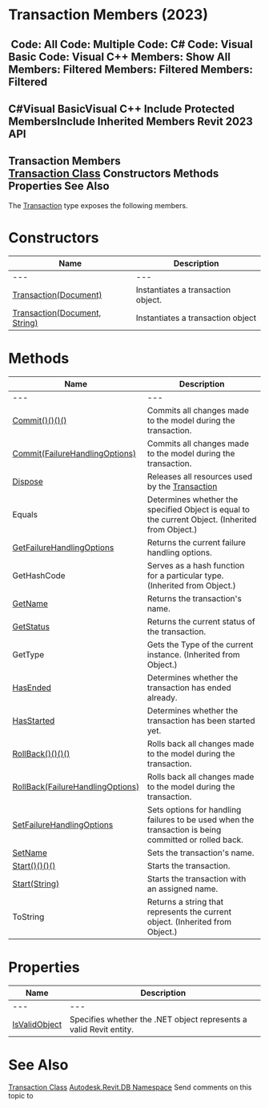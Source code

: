 # Transaction Members (2023)

﻿
 Code: All Code: Multiple Code: C# Code: Visual Basic Code: Visual C++  Members: Show All Members: Filtered Members: Filtered Members: Filtered   
---  
C#Visual BasicVisual C++
Include Protected MembersInclude Inherited Members
Revit 2023 API  
---  
Transaction Members  
[Transaction Class](308ebf8d-d96d-4643-cd1d-34fffcea53fd.md "Transaction Class") Constructors Methods Properties See Also  
---  
The [Transaction](308ebf8d-d96d-4643-cd1d-34fffcea53fd.md "Transaction Class") type exposes the following members.
# Constructors
| Name | Description |
| --- | --- |
| --- | --- | --- |
| [Transaction(Document)](36a9e161-5943-3a7d-b022-a2779185d02c.md "Transaction Constructor \(Document\)") | Instantiates a transaction object. |
| [Transaction(Document, String)](8ac32652-a440-7f01-81b8-d6a7f2dc7791.md "Transaction Constructor \(Document, String\)") | Instantiates a transaction object |

# Methods
| Name | Description |
| --- | --- |
| --- | --- | --- |
| [Commit()()()()](32714010-7138-f64f-8fde-a310354448e3.md "Commit Method") | Commits all changes made to the model during the transaction. |
| [Commit(FailureHandlingOptions)](9e9983d1-bd0d-b476-2dc4-021c56eb2bd7.md "Commit Method \(FailureHandlingOptions\)") | Commits all changes made to the model during the transaction. |
| [Dispose](58d38d85-06cb-58ad-3631-8c2301240c94.md "Dispose Method") | Releases all resources used by the [Transaction](308ebf8d-d96d-4643-cd1d-34fffcea53fd.md "Transaction Class") |
| Equals | Determines whether the specified Object is equal to the current Object. (Inherited from Object.) |
| [GetFailureHandlingOptions](f306f808-a753-1585-18ef-57d65e76fad4.md "GetFailureHandlingOptions Method") | Returns the current failure handling options. |
| GetHashCode | Serves as a hash function for a particular type.  (Inherited from Object.) |
| [GetName](efc9e55a-1457-db92-66ec-84fcfc688552.md "GetName Method") | Returns the transaction's name. |
| [GetStatus](fdf98941-eee4-d8af-e3f7-5b6c7ccc3c74.md "GetStatus Method") | Returns the current status of the transaction. |
| GetType | Gets the Type of the current instance. (Inherited from Object.) |
| [HasEnded](0287f338-0d0c-aff2-c75b-0aefe452969d.md "HasEnded Method") | Determines whether the transaction has ended already. |
| [HasStarted](425a8103-a11b-4c45-f002-0e7bc602d074.md "HasStarted Method") | Determines whether the transaction has been started yet. |
| [RollBack()()()()](bd1e69e9-961e-1c07-f70a-a29b90c6eb97.md "RollBack Method") | Rolls back all changes made to the model during the transaction. |
| [RollBack(FailureHandlingOptions)](d99de9ee-168e-a114-1255-0cea9f317efb.md "RollBack Method \(FailureHandlingOptions\)") | Rolls back all changes made to the model during the transaction. |
| [SetFailureHandlingOptions](1e913cca-f75b-8dfb-b172-5a04f3732b85.md "SetFailureHandlingOptions Method") | Sets options for handling failures to be used when the transaction is being committed or rolled back. |
| [SetName](c0283e7f-d261-6016-724c-31ae5cde96a7.md "SetName Method") | Sets the transaction's name. |
| [Start()()()()](1146fa87-127d-c432-0f51-79a5eb102031.md "Start Method") | Starts the transaction. |
| [Start(String)](5fb266f4-5eca-049f-6a30-f3ed76687409.md "Start Method \(String\)") | Starts the transaction with an assigned name. |
| ToString | Returns a string that represents the current object. (Inherited from Object.) |

# Properties
| Name | Description |
| --- | --- |
| --- | --- | --- |
| [IsValidObject](80f24fab-a66b-7bf9-949c-1fbaa360c79d.md "IsValidObject Property") | Specifies whether the .NET object represents a valid Revit entity. |

# See Also
[Transaction Class](308ebf8d-d96d-4643-cd1d-34fffcea53fd.md "Transaction Class")
[Autodesk.Revit.DB Namespace](87546ba7-461b-c646-cbb1-2cb8f5bff8b2.md "Autodesk.Revit.DB Namespace")
Send comments on this topic to 
